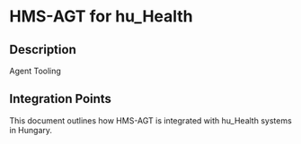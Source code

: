 # HMS-AGT for hu_Health

## Description

Agent Tooling

## Integration Points

This document outlines how HMS-AGT is integrated with hu_Health systems in Hungary.
